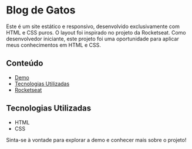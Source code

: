# Blog de Gatos

Este é um site estático e responsivo, desenvolvido exclusivamente com HTML e CSS puros. O layout foi inspirado no projeto da Rocketseat. Como desenvolvedor iniciante, este projeto foi uma oportunidade para aplicar meus conhecimentos em HTML e CSS.

## Conteúdo

- [Demo](https://unrivaled-pithivier-8d4d4b.netlify.app/)
- [Tecnologias Utilizadas](#tecnologias-utilizadas)
- [Rocketseat](https://app.rocketseat.com.br/)

## Tecnologias Utilizadas

- HTML
- CSS

Sinta-se à vontade para explorar a demo e conhecer mais sobre o projeto!
